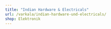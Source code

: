 ```yaml
---
title: "Indian Hardware & Electricals"
url: /varkala/indian-hardware-und-electricals/
shop: Elektronik
---
```

